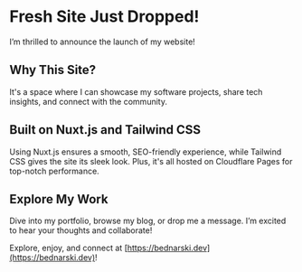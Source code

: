 # Fresh Site Just Dropped!

I’m thrilled to announce the launch of my website!

## Why This Site?

It's a space where I can showcase my software projects, share tech insights, and connect with the community.

## Built on Nuxt.js and Tailwind CSS

Using Nuxt.js ensures a smooth, SEO-friendly experience, while Tailwind CSS gives the site its sleek look. Plus, it's all hosted on Cloudflare Pages for top-notch performance.

## Explore My Work

Dive into my portfolio, browse my blog, or drop me a message. I’m excited to hear your thoughts and collaborate!

Explore, enjoy, and connect at [https://bednarski.dev](https://bednarski.dev)!
